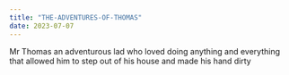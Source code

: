 ```yaml
---
title: "THE-ADVENTURES-OF-THOMAS"
date: 2023-07-07
---
```

Mr Thomas an adventurous lad who loved doing anything and everything that allowed him to step out of his house and made his hand dirty
